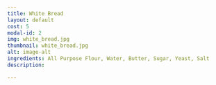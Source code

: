 ```yaml
---
title: White Bread
layout: default
cost: 5
modal-id: 2
img: white_bread.jpg
thumbnail: white_bread.jpg
alt: image-alt
ingredients: All Purpose Flour, Water, Butter, Sugar, Yeast, Salt
description:

---
```

